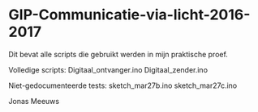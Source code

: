 # GIP-Communicatie-via-licht-2016-2017
Dit bevat alle scripts die gebruikt werden in mijn praktische proef.

Volledige scripts:
Digitaal_ontvanger.ino
  Digitaal_zender.ino

Niet-gedocumenteerde tests:
  sketch_mar27b.ino
  sketch_mar27c.ino

Jonas Meeuws

